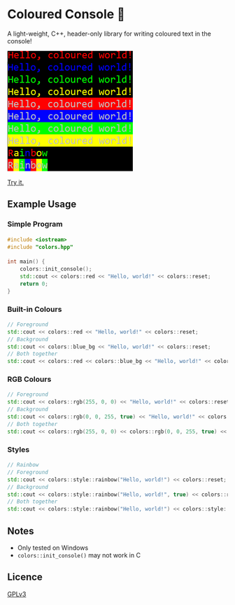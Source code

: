 # Coloured Console 🌈
A light-weight, C++, header-only library for writing coloured text in the console!

![Screenshot](screenshot.png)

[Try it.](https://raw.githubusercontent.com/MTM828/coloured-console/main/demo/Demo.exe)

## Example Usage

### Simple Program
```c++
#include <iostream>
#include "colors.hpp"

int main() {
    colors::init_console();
    std::cout << colors::red << "Hello, world!" << colors::reset;
    return 0;
}
```

### Built-in Colours
```c++
// Foreground
std::cout << colors::red << "Hello, world!" << colors::reset;
// Background
std::cout << colors::blue_bg << "Hello, world!" << colors::reset;
// Both together
std::cout << colors::red << colors::blue_bg << "Hello, world!" << colors::reset;
```

### RGB Colours
```c++
// Foreground
std::cout << colors::rgb(255, 0, 0) << "Hello, world!" << colors::reset;
// Background
std::cout << colors::rgb(0, 0, 255, true) << "Hello, world!" << colors::reset;
// Both together
std::cout << colors::rgb(255, 0, 0) << colors::rgb(0, 0, 255, true) << "Hello, world!" << colors::reset;
```

### Styles
```c++
// Rainbow
// Foreground
std::cout << colors::style::rainbow("Hello, world!") << colors::reset;
// Background
std::cout << colors::style::rainbow("Hello, world!", true) << colors::reset;
// Both together
std::cout << colors::style::rainbow("Hello, world!") << colors::style::rainbow("Hello, world!", true) << colors::reset;
```

## Notes

- Only tested on Windows
- `colors::init_console()` may not work in C

## Licence
[GPLv3](LICENCE.txt)
